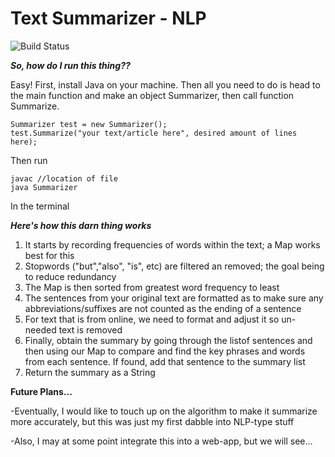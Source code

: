 # Text Summarizer - NLP
![Build Status](https://travis-ci.org/joemccann/dillinger.svg?branch=master)

***So, how do I run this thing??***

Easy!  First, install Java on your machine.  Then all you need to do is head to the main function and make an object Summarizer, then call function Summarize.

    Summarizer test = new Summarizer();
    test.Summarize("your text/article here", desired amount of lines here); 
Then run

    javac //location of file
    java Summarizer
In the terminal


***Here's how this darn thing works***

 1. It starts by recording frequencies of words within the text; a Map works best for this
 2. Stopwords ("but","also", "is", etc) are filtered an removed; the goal being to reduce redundancy
 3. The Map is then sorted from greatest word frequency to least
 4. The sentences from your original text are formatted as to make sure any abbreviations/suffixes are not counted as the ending of a sentence
 5. For text that is from online, we need to format and adjust it so un-needed text is removed
 6. Finally, obtain the summary by going through the listof sentences and then using our Map to compare and find the key phrases and words from each sentence.  If found, add that sentence to the summary list
 7. Return the summary as a String

**Future Plans...**

-Eventually, I would like to touch up on the algorithm to make it summarize more accurately, but this was just my first dabble into NLP-type stuff

-Also, I may at some point integrate this into a web-app, but we will see...
